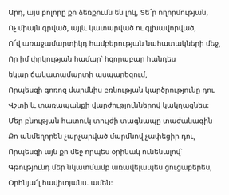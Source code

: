 Արդ, այս բոլորը քո ձեռքումն են լոկ, Տե՜ր ողորմության,


Ոչ միայն գրված, այլև կատարված ու գլխավորված,


Ո՜վ առաջամարտիկդ համբերության նահատակների մեջ,


Որ իմ փրկության համար՝ հզորաբար հանդես


եկար ճակատամարտի ասպարեզում,


Որպեսզի գոռոզ մարմնիս բռնության կարծրությունը դու


Վշտի և տառապանքի վարժություններով կակղացնես:


Մեր բնության հատուկ տույժի տագնապը տաժանագին


Քո անմեղորեն չարչարված մարմնով չափեցիր դու,


Որպեսզի այն քո մեջ որպես օրինակ ունենալով՝


Գթությունդ մեր նկատմամբ առավելապես ցուցաբերես,


Օրհնյա՜լ հավիտյանս. ամեն: